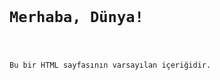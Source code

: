 <pre>
<code>
<!DOCTYPE html>
<html>
<head>
    <meta charset="UTF-8">
   
</head>
<body>
    <h1>Merhaba, Dünya!</h1>
    <p>Bu bir HTML sayfasının varsayılan içeriğidir.</p>
</body>
</html>
</code>
</pre>
